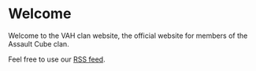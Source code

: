# Welcome

Welcome to the VAH clan website, the official website for members of the
Assault Cube clan.

Feel free to use our [RSS feed](/www/vah.rss).
